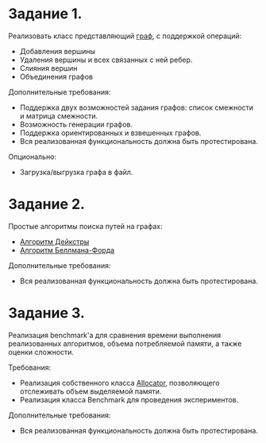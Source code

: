 # Задание 1.
Реализовать класс представляющий [граф](https://en.wikipedia.org/wiki/Graph_(discrete_mathematics)), с поддержкой операций:
  - Добавления вершины
  - Удаления вершины и всех связанных с ней ребер.
  - Слияния вершин
  - Объединения графов

Дополнительные требования:
  - Поддержка двух возможностей задания графов: список смежности и матрица смежности.
  - Возможность генерации графов.
  - Поддержка ориентированных и взвешенных графов.
  - Вся реализованная функциональность должна быть протестирована.

Опционально:
  - Загрузка/выгрузка графа в файл.

# Задание 2.
Простые алгоритмы поиска путей на графах:
  - [Алгоритм Дейкстры](https://en.wikipedia.org/wiki/Dijkstra%27s_algorithm)
  - [Алгоритм Беллмана-Форда](https://en.wikipedia.org/wiki/Bellman%E2%80%93Ford_algorithm)

Дополнительные требования:
  - Вся реализованная функциональность должна быть протестирована.

# Задание 3.
Реализация benchmark'а для сравнения времени выполнения реализованных алгоритмов, объема потребляемой памяти, а также оценки сложности.

Требования:
  - Реализация собственного класса [Allocator](https://en.cppreference.com/w/cpp/memory/allocator), позволяющего отслеживать объем выделяемой памяти.
  - Реализация класса Benchmark для проведения экспериментов.

Дополнительные требования:
  - Вся реализованная функциональность должна быть протестирована.
